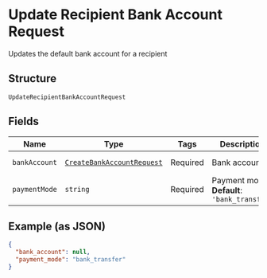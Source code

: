 
# Update Recipient Bank Account Request

Updates the default bank account for a recipient

## Structure

`UpdateRecipientBankAccountRequest`

## Fields

| Name | Type | Tags | Description | Getter | Setter |
|  --- | --- | --- | --- | --- | --- |
| `bankAccount` | [`CreateBankAccountRequest`](../../doc/models/create-bank-account-request.md) | Required | Bank account | getBankAccount(): CreateBankAccountRequest | setBankAccount(CreateBankAccountRequest bankAccount): void |
| `paymentMode` | `string` | Required | Payment mode<br>**Default**: `'bank_transfer'` | getPaymentMode(): string | setPaymentMode(string paymentMode): void |

## Example (as JSON)

```json
{
  "bank_account": null,
  "payment_mode": "bank_transfer"
}
```


